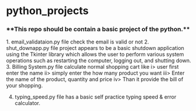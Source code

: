# python_projects
  <h3>**This repo should be contain a basic project of the python.**</h3>
  1. email_validataion.py  file check the email is valid or not
  2. shut_downapp.py file  project appears to be a basic shutdown application using the Tkinter library  which allows the user to perform various system operations such as restarting the computer, logging out, and shutting down.
3. Billing System.py  file calculate normal shopping cart  like
  i> user first enter the name
 ii> simply enter the how many product you want
 iii> Enter the name of the product, quantity and price
 iv>  Than it provide the bill of your shopping.

 4. typing_speed.py file has a basic self practice typing speed & error calculator.